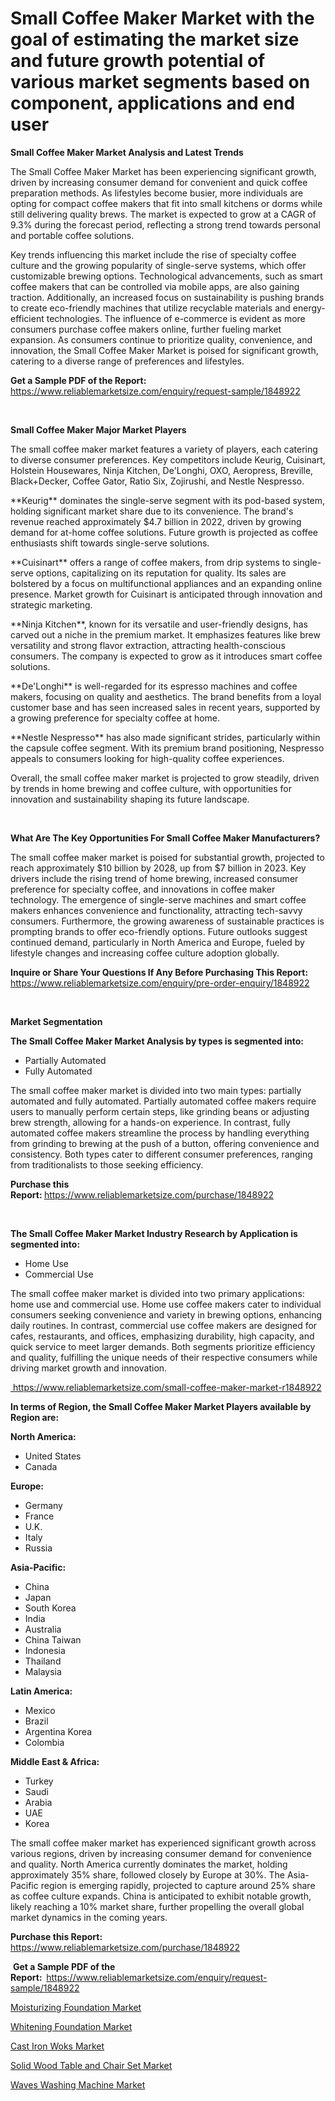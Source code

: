 <p><h1>Small Coffee Maker Market with the goal of estimating the market size and future growth potential of various market segments based on component, applications and end user</h1></p><p><strong>Small Coffee Maker Market Analysis and Latest Trends</strong></p>
<p><p>The Small Coffee Maker Market has been experiencing significant growth, driven by increasing consumer demand for convenient and quick coffee preparation methods. As lifestyles become busier, more individuals are opting for compact coffee makers that fit into small kitchens or dorms while still delivering quality brews. The market is expected to grow at a CAGR of 9.3% during the forecast period, reflecting a strong trend towards personal and portable coffee solutions.</p><p>Key trends influencing this market include the rise of specialty coffee culture and the growing popularity of single-serve systems, which offer customizable brewing options. Technological advancements, such as smart coffee makers that can be controlled via mobile apps, are also gaining traction. Additionally, an increased focus on sustainability is pushing brands to create eco-friendly machines that utilize recyclable materials and energy-efficient technologies. The influence of e-commerce is evident as more consumers purchase coffee makers online, further fueling market expansion. As consumers continue to prioritize quality, convenience, and innovation, the Small Coffee Maker Market is poised for significant growth, catering to a diverse range of preferences and lifestyles.</p></p>
<p><strong>Get a Sample PDF of the Report:&nbsp;</strong> <a href="https://www.reliablemarketsize.com/enquiry/request-sample/1848922?utm_campaign=1895&utm_medium=2&utm_source=Github&utm_content=ia&utm_term=05042025&utm_id=small-coffee-maker">https://www.reliablemarketsize.com/enquiry/request-sample/1848922</a></p>
<p>&nbsp;</p>
<p><strong>Small Coffee Maker Major Market Players</strong></p>
<p><p>The small coffee maker market features a variety of players, each catering to diverse consumer preferences. Key competitors include Keurig, Cuisinart, Holstein Housewares, Ninja Kitchen, De'Longhi, OXO, Aeropress, Breville, Black+Decker, Coffee Gator, Ratio Six, Zojirushi, and Nestle Nespresso.</p><p>**Keurig** dominates the single-serve segment with its pod-based system, holding significant market share due to its convenience. The brand's revenue reached approximately $4.7 billion in 2022, driven by growing demand for at-home coffee solutions. Future growth is projected as coffee enthusiasts shift towards single-serve solutions.</p><p>**Cuisinart** offers a range of coffee makers, from drip systems to single-serve options, capitalizing on its reputation for quality. Its sales are bolstered by a focus on multifunctional appliances and an expanding online presence. Market growth for Cuisinart is anticipated through innovation and strategic marketing.</p><p>**Ninja Kitchen**, known for its versatile and user-friendly designs, has carved out a niche in the premium market. It emphasizes features like brew versatility and strong flavor extraction, attracting health-conscious consumers. The company is expected to grow as it introduces smart coffee solutions.</p><p>**De'Longhi** is well-regarded for its espresso machines and coffee makers, focusing on quality and aesthetics. The brand benefits from a loyal customer base and has seen increased sales in recent years, supported by a growing preference for specialty coffee at home.</p><p>**Nestle Nespresso** has also made significant strides, particularly within the capsule coffee segment. With its premium brand positioning, Nespresso appeals to consumers looking for high-quality coffee experiences.</p><p>Overall, the small coffee maker market is projected to grow steadily, driven by trends in home brewing and coffee culture, with opportunities for innovation and sustainability shaping its future landscape.</p></p>
<p>&nbsp;</p>
<p><strong>What Are The Key Opportunities For Small Coffee Maker Manufacturers?</strong></p>
<p><p>The small coffee maker market is poised for substantial growth, projected to reach approximately $10 billion by 2028, up from $7 billion in 2023. Key drivers include the rising trend of home brewing, increased consumer preference for specialty coffee, and innovations in coffee maker technology. The emergence of single-serve machines and smart coffee makers enhances convenience and functionality, attracting tech-savvy consumers. Furthermore, the growing awareness of sustainable practices is prompting brands to offer eco-friendly options. Future outlooks suggest continued demand, particularly in North America and Europe, fueled by lifestyle changes and increasing coffee culture adoption globally.</p></p>
<p><strong>Inquire or Share Your Questions If Any Before Purchasing This Report:</strong> <a href="https://www.reliablemarketsize.com/enquiry/pre-order-enquiry/1848922?utm_campaign=1895&utm_medium=2&utm_source=Github&utm_content=ia&utm_term=05042025&utm_id=small-coffee-maker">https://www.reliablemarketsize.com/enquiry/pre-order-enquiry/1848922</a></p>
<p>&nbsp;</p>
<p><strong>Market Segmentation</strong></p>
<p><strong>The Small Coffee Maker Market Analysis by types is segmented into:</strong></p>
<p><ul><li>Partially Automated</li><li>Fully Automated</li></ul></p>
<p><p>The small coffee maker market is divided into two main types: partially automated and fully automated. Partially automated coffee makers require users to manually perform certain steps, like grinding beans or adjusting brew strength, allowing for a hands-on experience. In contrast, fully automated coffee makers streamline the process by handling everything from grinding to brewing at the push of a button, offering convenience and consistency. Both types cater to different consumer preferences, ranging from traditionalists to those seeking efficiency.</p></p>
<p><strong>Purchase this Report:&nbsp;</strong><a href="https://www.reliablemarketsize.com/purchase/1848922?utm_campaign=1895&utm_medium=2&utm_source=Github&utm_content=ia&utm_term=05042025&utm_id=small-coffee-maker">https://www.reliablemarketsize.com/purchase/1848922</a></p>
<p>&nbsp;</p>
<p><strong>The Small Coffee Maker Market Industry Research by Application is segmented into:</strong></p>
<p><ul><li>Home Use</li><li>Commercial Use</li></ul></p>
<p><p>The small coffee maker market is divided into two primary applications: home use and commercial use. Home use coffee makers cater to individual consumers seeking convenience and variety in brewing options, enhancing daily routines. In contrast, commercial use coffee makers are designed for cafes, restaurants, and offices, emphasizing durability, high capacity, and quick service to meet larger demands. Both segments prioritize efficiency and quality, fulfilling the unique needs of their respective consumers while driving market growth and innovation.</p></p>
<p><a href="https://www.reliablemarketsize.com/small-coffee-maker-market-r1848922?utm_campaign=1895&utm_medium=2&utm_source=Github&utm_content=ia&utm_term=05042025&utm_id=small-coffee-maker">&nbsp;https://www.reliablemarketsize.com/small-coffee-maker-market-r1848922</a></p>
<p><strong>In terms of Region, the Small Coffee Maker Market Players available by Region are:</strong></p>
<p>
    <p> <strong> North America: </strong>
        <ul>
            <li>United States</li>
            <li>Canada</li>
        </ul>
        </p> 
    <p> <strong> Europe: </strong>
        <ul>
            <li>Germany</li>
            <li>France</li>
            <li>U.K.</li>
            <li>Italy</li>
            <li>Russia</li>
        </ul>
        </p> 
    <p> <strong> Asia-Pacific: </strong>
        <ul>
            <li>China</li>
            <li>Japan</li>
            <li>South Korea</li>
            <li>India</li>
            <li>Australia</li>
            <li>China Taiwan</li>
            <li>Indonesia</li>
            <li>Thailand</li>
            <li>Malaysia</li>
        </ul>
        </p> 
    <p> <strong> Latin America: </strong>
        <ul>
            <li>Mexico</li>
            <li>Brazil</li>
            <li>Argentina Korea</li>
            <li>Colombia</li>
        </ul>
        </p> 
    <p> <strong> Middle East & Africa: </strong>
        <ul>
            <li>Turkey</li>
            <li>Saudi</li>
            <li>Arabia</li>
            <li>UAE</li>
            <li>Korea</li>
        </ul>
    </p>
    </p>
<p><p>The small coffee maker market has experienced significant growth across various regions, driven by increasing consumer demand for convenience and quality. North America currently dominates the market, holding approximately 35% share, followed closely by Europe at 30%. The Asia-Pacific region is emerging rapidly, projected to capture around 25% share as coffee culture expands. China is anticipated to exhibit notable growth, likely reaching a 10% market share, further propelling the overall global market dynamics in the coming years.</p></p>
<p><strong>Purchase this Report: </strong><a href="https://www.reliablemarketsize.com/purchase/1848922?utm_campaign=1895&utm_medium=2&utm_source=Github&utm_content=ia&utm_term=05042025&utm_id=small-coffee-maker">https://www.reliablemarketsize.com/purchase/1848922</a></p>
<p>&nbsp;<strong>Get a Sample PDF of the Report:&nbsp;&nbsp;</strong><a href="https://www.reliablemarketsize.com/enquiry/request-sample/1848922?utm_campaign=1895&utm_medium=2&utm_source=Github&utm_content=ia&utm_term=05042025&utm_id=small-coffee-maker">https://www.reliablemarketsize.com/enquiry/request-sample/1848922</a></p>
<p><strong></strong></p>
<p><p><a href="https://github.com/diosohusch6x/Market-Research-Report-List-1/blob/main/moisturizing-foundation-market.md?utm_campaign=1895&utm_medium=2&utm_source=Github&utm_content=ia&utm_term=05042025&utm_id=small-coffee-maker">Moisturizing Foundation Market</a></p><p><a href="https://github.com/beberjuban9a/Market-Research-Report-List-1/blob/main/whitening-foundation-market.md?utm_campaign=1895&utm_medium=2&utm_source=Github&utm_content=ia&utm_term=05042025&utm_id=small-coffee-maker">Whitening Foundation Market</a></p><p><a href="https://github.com/salkidtodo/Market-Research-Report-List-1/blob/main/cast-iron-woks-market.md?utm_campaign=1895&utm_medium=2&utm_source=Github&utm_content=ia&utm_term=05042025&utm_id=small-coffee-maker">Cast Iron Woks Market</a></p><p><a href="https://github.com/ildyduedu/Market-Research-Report-List-1/blob/main/solid-wood-table-and-chair-set-market.md?utm_campaign=1895&utm_medium=2&utm_source=Github&utm_content=ia&utm_term=05042025&utm_id=small-coffee-maker">Solid Wood Table and Chair Set Market</a></p><p><a href="https://github.com/oduorsarath9/Market-Research-Report-List-1/blob/main/waves-washing-machine-market.md?utm_campaign=1895&utm_medium=2&utm_source=Github&utm_content=ia&utm_term=05042025&utm_id=small-coffee-maker">Waves Washing Machine Market</a></p></p>
